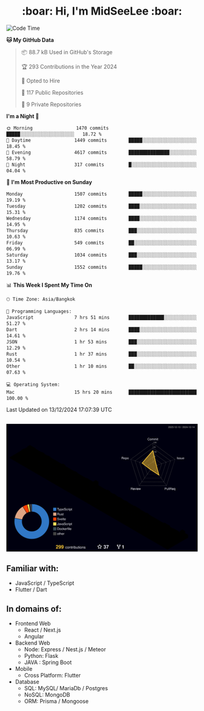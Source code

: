 <h1 align="center"> :boar: Hi, I'm MidSeeLee :boar:</h1>
 
<!--START_SECTION:waka-->
![Code Time](http://img.shields.io/badge/Code%20Time-2%2C289%20hrs%2022%20mins-blue)

**🐱 My GitHub Data** 

> 📦 88.7 kB Used in GitHub's Storage 
 > 
> 🏆 293 Contributions in the Year 2024
 > 
> 💼 Opted to Hire
 > 
> 📜 117 Public Repositories 
 > 
> 🔑 9 Private Repositories 
 > 
**I'm a Night 🦉** 

```text
🌞 Morning                1470 commits        █████░░░░░░░░░░░░░░░░░░░░   18.72 % 
🌆 Daytime                1449 commits        █████░░░░░░░░░░░░░░░░░░░░   18.45 % 
🌃 Evening                4617 commits        ███████████████░░░░░░░░░░   58.79 % 
🌙 Night                  317 commits         █░░░░░░░░░░░░░░░░░░░░░░░░   04.04 % 
```
📅 **I'm Most Productive on Sunday** 

```text
Monday                   1507 commits        █████░░░░░░░░░░░░░░░░░░░░   19.19 % 
Tuesday                  1202 commits        ████░░░░░░░░░░░░░░░░░░░░░   15.31 % 
Wednesday                1174 commits        ████░░░░░░░░░░░░░░░░░░░░░   14.95 % 
Thursday                 835 commits         ███░░░░░░░░░░░░░░░░░░░░░░   10.63 % 
Friday                   549 commits         ██░░░░░░░░░░░░░░░░░░░░░░░   06.99 % 
Saturday                 1034 commits        ███░░░░░░░░░░░░░░░░░░░░░░   13.17 % 
Sunday                   1552 commits        █████░░░░░░░░░░░░░░░░░░░░   19.76 % 
```


📊 **This Week I Spent My Time On** 

```text
🕑︎ Time Zone: Asia/Bangkok

💬 Programming Languages: 
JavaScript               7 hrs 51 mins       █████████████░░░░░░░░░░░░   51.27 % 
Dart                     2 hrs 14 mins       ████░░░░░░░░░░░░░░░░░░░░░   14.61 % 
JSON                     1 hr 53 mins        ███░░░░░░░░░░░░░░░░░░░░░░   12.29 % 
Rust                     1 hr 37 mins        ███░░░░░░░░░░░░░░░░░░░░░░   10.54 % 
Other                    1 hr 10 mins        ██░░░░░░░░░░░░░░░░░░░░░░░   07.63 % 

💻 Operating System: 
Mac                      15 hrs 20 mins      █████████████████████████   100.00 % 
```


 Last Updated on 13/12/2024 17:07:39 UTC
<!--END_SECTION:waka-->

##

![](./profile-3d-contrib/profile-night-rainbow.svg)

## Familiar with:
- JavaScript / TypeScript
- Flutter / Dart

## In domains of:
- Frontend Web
  - React / Next.js
  - Angular
- Backend Web
  - Node: Express / Nest.js / Meteor
  - Python: Flask
  - JAVA : Spring Boot
- Mobile
  - Cross Platform: Flutter
- Database
  - SQL: MySQL/ MariaDb / Postgres
  - NoSQL: MongoDB
  - ORM: Prisma / Mongoose

